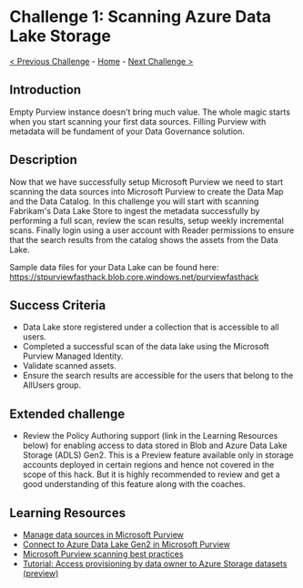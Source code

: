 # Challenge 1: Scanning Azure Data Lake Storage

[< Previous Challenge](./Challenge0.md) - [Home](../README.md) - [Next Challenge >](./Challenge2.md)

## Introduction
Empty Purview instance doesn't bring much value. The whole magic starts when you start scanning your first data sources. Filling Purview with metadata will be fundament of your Data Governance solution. 

## Description
Now that we have successfully setup Microsoft Purview we need to start scanning the data sources into Microsoft Purview to create the Data Map and the Data Catalog. In this challenge you will start with scanning Fabrikam's Data Lake Store to ingest the metadata successfully by performing a full scan, review the scan results, setup weekly incremental scans. Finally login using a user account with Reader permissions to ensure that the search results from the catalog shows the assets from the Data Lake. 

Sample data files for your Data Lake can be found here: https://stpurviewfasthack.blob.core.windows.net/purviewfasthack

## Success Criteria
- Data Lake store registered under a collection that is accessible to all users.
- Completed a successful scan of the data lake using the Microsoft Purview Managed Identity.
- Validate scanned assets.
- Ensure the search results are accessible for the users that belong to the AllUsers group.

## Extended challenge
- Review the Policy Authoring support (link in the Learning Resources below) for enabling access to data stored in Blob and Azure Data Lake Storage (ADLS) Gen2. This is a Preview feature available only in storage accounts deployed in certain regions and hence not covered in the scope of this hack. But it is highly recommended to review and get a good understanding of this feature along with the coaches.

## Learning Resources
- [Manage data sources in Microsoft Purview](https://docs.microsoft.com/en-us/azure/purview/manage-data-sources)
- [Connect to Azure Data Lake Gen2 in Microsoft Purview](https://docs.microsoft.com/en-us/azure/purview/register-scan-adls-gen2)
- [Microsoft Purview scanning best practices](https://docs.microsoft.com/en-us/azure/purview/concept-best-practices-scanning)
- [Tutorial: Access provisioning by data owner to Azure Storage datasets (preview)](https://docs.microsoft.com/en-us/azure/purview/how-to-access-policies-storage)